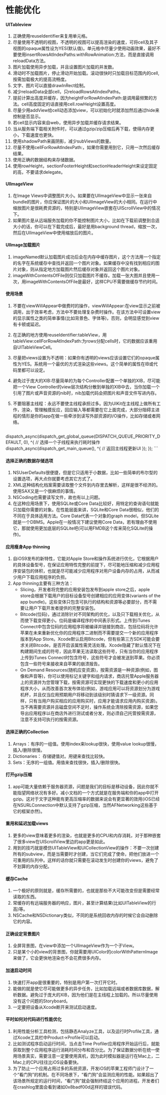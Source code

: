 # 性能优化

#### UITableview
1. 正确使用reuseIdentifier来复用单元格。
2. 尽量使用不透明的视图，不透明的视图可以提高渲染的速度，可将cell及其子视图的opaque属性设为YES(默认值)。单元格中尽量少使用动画效果，最好不要使用insertRowsAtIndexPaths:withRowAnimation:方法，而是直接调用reloadData方法。
3. 图片加载使用异步加载，并且设置图片加载的并发数。
4. 滑动时不加载图片，停止滑动开始加载。滚动很快时只加载目标范围内的cell, 按需加载极大的提高流畅度。
5. 文字、图片可以直接drawInRect绘制。
6. 减少reloadData全部cell，只reloadRowsAtIndexPaths。
7. 提前计算出高度并缓存，因为heightForRowAtIndexPath:是调用最频繁的方法。cell高度固定的话直接用cell.rowHeight设置高度。
8. 尽量少用addView给cell动态添加view，可以初始化时就添加然后通过hide来控制是否显示。
9. 若cell显示内容来自web，使用异步加载并缓存请求结果。
10. 当从服务端下载相关附件时，可以通过gzip/zip压缩后再下载，使得内存更小，下载速度也更快。
11. 使用shadowPath来画阴影，减少subViews的数量。
12. 尽量不使用cellForRowAtIndexPath:，如果你需要用到它，只用一次然后缓存结果。
13. 使用正确的数据结构来存储数据。
14. 使用rowHeight，sectionFooterHeight和sectionHeaderHeight来设定固定的高，不要请求delegate。

#### UIImageView
1. 在Image Views中调整图片大小。如果要在UIImageView中显示一张来自bundle的图片，你应保证图片的大小和UIImageView的大小相同。在运行中缩放图片是很耗费资源的，特别是UIImageView嵌套在UIScrollView中的情况下。
2. 如果图片是从远端服务加载的你不能控制图片大小，比如在下载前调整到合适大小的话，你可以在下载完成后，最好是用background thread，缩放一次，然后在UIImageView中使用缩放后的图片。

#### UIImage加载图片
1. imageNamed默认加载图片成功后会在内存中缓存图片，这个方法用一个指定的名字在系统缓存中查找并返回一个图片对象。如果缓存中没有找到相应的图片对象，则从指定地方加载图片然后缓存对象并返回这个图片对象。
2. imageWithContentsOfFile则仅只加载图片不缓存。加载一张大图并且使用一次，用imageWithContentsOfFile是最好，这样CPU不需要做缓存节约时间。

#### 使用场景
1. 不要在viewWillAppear中做费时的操作，viewWillAppear:在view显示之前被调用，出于效率考虑，方法中不要处理复杂费时操作。在该方法中可设置view的显示属性之类的简单事情(比如背景色、字体等)，否则，会明显感觉到view有卡顿或延迟。
2. 在正确的地方使用reuseIdentifier:tableView，用tableView:cellForRowAtIndexPath:为rows分配cells时，它的数据应该重用自UITableViewCell。
3. 尽量把views设置为不透明：如果你有透明的views应该设置它们的opaque属性为YES。系统用一个最优的方式渲染这些views。这个简单的属性在IB或代码里都可以设定。
4. 避免过于庞大的XIB:尽量简单的为每个Controller配置一个单独的XIB，尽可能把一个View Controller的view层次结构分散到单独的XIB中去，当你加载一个引用了图片或声音资源的nib时，nib加载代码会把图片和声音文件写进内存。
5. 不要阻塞主线程：永远不要使主线程承担过多。因为UIKit在主线程上做所有工作，渲染，管理触摸反应，回应输入等都需要在它上面完成，大部分阻碍主进程的情形是你的app在做一些牵涉到读写外部资源的I/O操作，比如存储或者网络。

	```
dispatch_async(dispatch_get_global_queue(DISPATCH_QUEUE_PRIORITY_DEFAULT, 0), ^{
		// 选择一个子线程来执行耗时操作
		dispatch_async(dispatch_get_main_queue(), ^{
			// 返回主线程更新UI
		});	
	});
	```

#### 选择正确的数据存储选项
1. NSUserDefaults很便捷，但是它只适用于小数据，比如一些简单的布尔型的设置选项，再大点你就要考虑其它方式了。
2. XML这种结构化档案需要读取整个文件到内存里去解析，这样是很不经济的。使用SAX又是一个很麻烦的事情。
3. NSCoding也需要读写文件，故也有以上问题。
4. 在这种应用场景下，使用SQLite或Core Data比较好，用特定的查询语句就能只加载你需要的对象。在性能层面来讲，SQLite和Core Data很相似，他们的不同在于具体适用方法。Core Data代表一个对象的graph model，但SQLite就是一个DBMS。Apple在一般情况下建议使用Core Data，若有理由不使用它，那就使用更加底层的SQLite吧(可以用FMDB这个库来简化SQLite的操作)。

#### 应用瘦身App thinning
1. 自iOS9发布的新特性，它能对Apple Store和操作系统进行优化，它根据用户的具体设备型号，在保证应用特性完整的前提下，尽可能地压缩和减少应用程序安装包的体积，也就是尽可能减少应用程序对用户设备内存的占用，从而减少用户下载应用程序的负担。
2. App thinning主要有三种方法：
	* Slicing，开发者将完整的应用安装包发布到apple store之后，apple store会根据下载用户的目标设备型号创建相应的应用变体(variants of the app bundle)。这些变体只包含可执行的结构和资源等必要部分，而不需要让用户下载开发者提供的完整安装包。
	* Bitcode(位码)，通过消除针对不同架构的优化，以及只下载相关优化，从而使下载变得更小。位码是编译程序的中间表示形式。上传到iTunes Connect中包含位码的应用程序将被编译并链接到商店，包括位码将允许苹果在未来重新优化你的应用程序二进制而不需要提交一个新的应用程序版本到App Store。Xcode默认启用Bitcode，但有些第三方SDK可能会要求关闭Bitcode，是否开启该属性需灵活处理。Xcode隐藏了默认情况下在构建期间生成的符号，因此苹果无法读取这些符号，只有当你的应用程序上传到iTunes Connect时包含符号，这些符号才会被发送到苹果。你必须包含一些符号来接收来自苹果的崩溃报告。
	* On Demand Resources(随机应变资源)，按需资源是一种资源(例如，图像和声音等)，你可以使用标记关键字和组内请求，商店托管Apple服务器上的资源并为您管理下载，按需资源可实现更快的下载速度和更小的应用程序大小，从而改善首次发布体验(例如，游戏应用可以将资源划分为游戏机杯，并且仅当应用预期用户将移动到该级别时猜请求下一级资源。同样，只有当用户购买相应的应用购买时，应用才能请求应用内购买资源)。当不再需要资源并且磁盘空间不足时，操作系统会清除按需资源，如果您导出应用程序以在商店外进行测试或者分发，则必须自己托管按需资源，注意不支持可执行的按需资源。

#### 选择正确的Collection
1. Arrays：有序的一组值。使用index来lookup很快，使用value lookup很慢，插入/删除很慢。
2. Dictionaries： 存储键值对。用键来查找比较快。
3. Sets：无序的一组值。用值来查找很快，插入/删除很快。

#### 打开gzip压缩
1. app可能大量依赖于服务器资源，问题是我们的目标是移动设备，因此你就不能指望网络状况有多好。减小文档的一个方式就是在服务端和你的app中打开gzip。这对于文字这种能有更高压缩率的数据来说会有更显著的效用(iOS已经在NSURLConnection中默认支持了gzip压缩，当然AFNetworking这些基于它的框架亦然)。

#### 重用和延迟加载views
1. 更多的view意味着更多的渲染，也就是更多的CPU和内存消耗，对于那种嵌套了很多view在UIScrollView里边的app更是如此。
2. 用到的技巧就是模仿UITableView和UICollectionView的操作：不要一次创建所有的subview，而是当需要时才创建，当它们完成了使命，把他们放进一个可重用的队列中。这样的话你就只需要在滚动发生时创建你的views，避免了不划算的内存分配。

#### 缓存Cache
1. 一个极好的原则就是，缓存所需要的，也就是那些不大可能改变但是需要经常读取的东西。
2. 常缓存的有远端服务器的响应，图片，甚至计算结果(比如UITableView的行高)等。
3. NSCache和NSDictionary类似，不同的是系统回收内存的时候它会自动删除它的内容。

#### 正确设定背景图片
1. 全屏背景图，在view中添加一个UIImageView作为一个子View。
2. 只是某个小的view的背景图，你就需要用UIColor的colorWithPatternImage来做了，它会更快地渲染也不会花费很多内存。

#### 加速启动时间
1. 快速打开app是很重要的，特别是用户第一次打开它时。
2. 能做的就是使它尽可能做更多的异步任务，比如加载远端或者数据库数据，解析数据。避免过于庞大的XIB，因为他们是在主线程上加载的。所以尽量使用没有这个问题的Storyboard。
3. 一定要把设备从Xcode断开来测试启动速度。

#### 平时如何对代码进行性能优化
1. 利用性能分析工具检测，包括静态Analyze工具，以及运行时Profile工具，通过Xcode工具栏中Product->Profile可以启动。
2. 比如测试程序启动运行时间，当点击Time Profiler应用程序开始运行后，就能获取到整个应用程序运行消耗时间分布和百分比。为了保证数据分析在统一使用场景真实，需要注意一定要使用真机，因为此时模拟器是运行在Mac上，二Mac上的CPU往往比iOS设备要快。
3. 为了防止一个应用占用过多的系统资源，开发iOS的苹果工程师门设计了一个“看门狗”的机制。在不同场景下，“看门狗”会监测应用的性能。如果超出了该场景所规定的运行时间，“看门狗”就会强制终结这个应用的进程。开发者们在crashlog里面会看到诸如0x8badf00d这样的错误代码。



